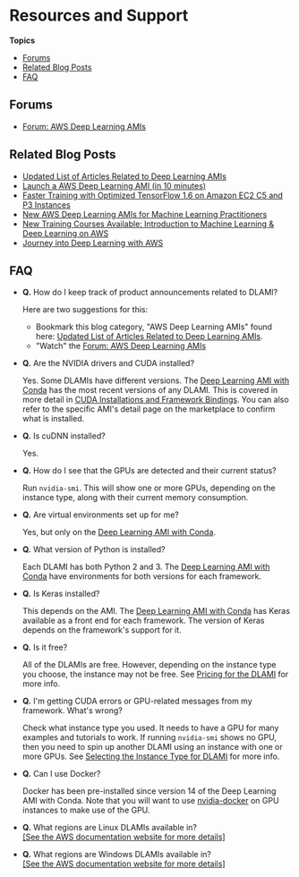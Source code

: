 # Resources and Support<a name="resources"></a>

**Topics**
+ [Forums](#resources-forums)
+ [Related Blog Posts](#resources-blogs)
+ [FAQ](#faq)

## Forums<a name="resources-forums"></a>
+ [Forum: AWS Deep Learning AMIs](https://forums.aws.amazon.com/forum.jspa?forumID=263)

## Related Blog Posts<a name="resources-blogs"></a>
+ [Updated List of Articles Related to Deep Learning AMIs](https://aws.amazon.com/blogs/ai/category/artificial-intelligence/aws-deep-learning-amis/)
+ [Launch a AWS Deep Learning AMI \(in 10 minutes\)](https://aws.amazon.com/getting-started/tutorials/get-started-dlami/)
+ [Faster Training with Optimized TensorFlow 1\.6 on Amazon EC2 C5 and P3 Instances](https://aws.amazon.com/blogs/machine-learning/faster-training-with-optimized-tensorflow-1-6-on-amazon-ec2-c5-and-p3-instances/)
+ [New AWS Deep Learning AMIs for Machine Learning Practitioners](https://aws.amazon.com/blogs/ai/new-aws-deep-learning-amis-for-machine-learning-practitioners/)
+ [New Training Courses Available: Introduction to Machine Learning & Deep Learning on AWS](https://aws.amazon.com/blogs/apn/new-training-courses-available-introduction-to-machine-learning-deep-learning-on-aws/)
+ [Journey into Deep Learning with AWS](https://aws.amazon.com/blogs/aws/journey-into-deep-learning-with-aws/)

## FAQ<a name="faq"></a>
+ **Q\.** How do I keep track of product announcements related to DLAMI?

  Here are two suggestions for this: 
  + Bookmark this blog category, "AWS Deep Learning AMIs" found here: [Updated List of Articles Related to Deep Learning AMIs](https://aws.amazon.com/blogs/ai/category/artificial-intelligence/aws-deep-learning-amis/)\.
  + "Watch" the [Forum: AWS Deep Learning AMIs](https://forums.aws.amazon.com/forum.jspa?forumID=263)
+ **Q\.** Are the NVIDIA drivers and CUDA installed?

  Yes\. Some DLAMIs have different versions\. The [Deep Learning AMI with Conda](overview-conda.md) has the most recent versions of any DLAMI\. This is covered in more detail in [CUDA Installations and Framework Bindings](overview-cuda.md)\. You can also refer to the specific AMI's detail page on the marketplace to confirm what is installed\.
+ **Q\.** Is cuDNN installed?

  Yes\.
+ **Q\.** How do I see that the GPUs are detected and their current status?

  Run `nvidia-smi`\. This will show one or more GPUs, depending on the instance type, along with their current memory consumption\.
+ **Q\.** Are virtual environments set up for me?

  Yes, but only on the [Deep Learning AMI with Conda](overview-conda.md)\.
+ **Q\.** What version of Python is installed?

  Each DLAMI has both Python 2 and 3\. The [Deep Learning AMI with Conda](overview-conda.md) have environments for both versions for each framework\.
+ **Q\.** Is Keras installed?

  This depends on the AMI\. The [Deep Learning AMI with Conda](overview-conda.md) has Keras available as a front end for each framework\. The version of Keras depends on the framework's support for it\.
+ **Q\.** Is it free?

  All of the DLAMIs are free\. However, depending on the instance type you choose, the instance may not be free\. See [Pricing for the DLAMI](pricing.md) for more info\.
+ **Q\.** I'm getting CUDA errors or GPU\-related messages from my framework\. What's wrong?

  Check what instance type you used\. It needs to have a GPU for many examples and tutorials to work\. If running `nvidia-smi` shows no GPU, then you need to spin up another DLAMI using an instance with one or more GPUs\. See [Selecting the Instance Type for DLAMI](instance-select.md) for more info\.
+ **Q\.** Can I use Docker?

  Docker has been pre\-installed since version 14 of the Deep Learning AMI with Conda\. Note that you will want to use [nvidia\-docker](https://github.com/NVIDIA/nvidia-docker) on GPU instances to make use of the GPU\.
+ **Q\.** What regions are Linux DLAMIs available in?    
[\[See the AWS documentation website for more details\]](http://docs.aws.amazon.com/dlami/latest/devguide/resources.html)
+ **Q\.** What regions are Windows DLAMIs available in?    
[\[See the AWS documentation website for more details\]](http://docs.aws.amazon.com/dlami/latest/devguide/resources.html)